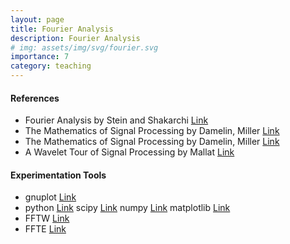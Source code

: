 ```yaml
---
layout: page
title: Fourier Analysis
description: Fourier Analysis
# img: assets/img/svg/fourier.svg
importance: 7
category: teaching
---
```


#### References

* Fourier Analysis by Stein and Shakarchi [Link](https://press.princeton.edu/books/hardcover/9780691113845/fourier-analysis)
* The Mathematics of Signal Processing by Damelin, Miller [Link](https://www.cambridge.org/core/books/mathematics-of-signal-processing/A3F20BC5FBB820E923E66C8CCB13B173)
* The Mathematics of Signal Processing by Damelin, Miller [Link](https://www.cambridge.org/core/books/mathematics-of-signal-processing/A3F20BC5FBB820E923E66C8CCB13B173)
* A Wavelet Tour of Signal Processing by Mallat [Link](https://www.elsevier.com/books/a-wavelet-tour-of-signal-processing/mallat/978-0-12-374370-1)

#### Experimentation Tools

* gnuplot [Link](http://www.gnuplot.info/)
* python [Link](https://www.python.org/) scipy [Link](https://scipy.org/) numpy [Link](https://numpy.org/) matplotlib [Link](https://matplotlib.org/)
* FFTW [Link](https://www.fftw.org/)
* FFTE [Link](http://www.ffte.jp/)

